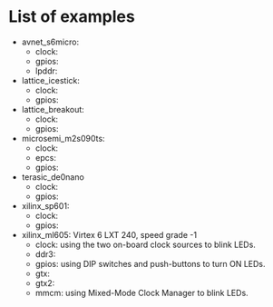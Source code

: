# List of examples

* avnet_s6micro:
  * clock:
  * gpios:
  * lpddr:
* lattice_icestick:
  * clock:
  * gpios:
* lattice_breakout:
  * clock:
  * gpios:
* microsemi_m2s090ts:
  * clock:
  * epcs:
  * gpios:
* terasic_de0nano
  * clock:
  * gpios:
* xilinx_sp601:
  * clock:
  * gpios:
* xilinx_ml605: Virtex 6 LXT 240, speed grade -1
  * clock: using the two on-board clock sources to blink LEDs.
  * ddr3:
  * gpios: using DIP switches and push-buttons to turn ON LEDs.
  * gtx:
  * gtx2:
  * mmcm:  using Mixed-Mode Clock Manager to blink LEDs.
